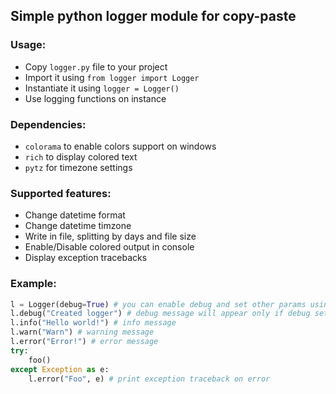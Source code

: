 ## Simple python logger module for copy-paste

### Usage:
- Copy `logger.py` file to your project
- Import it using `from logger import Logger`
- Instantiate it using `logger = Logger()`
- Use logging functions on instance

### Dependencies:
- `colorama` to enable colors support on windows
- `rich` to display colored text
- `pytz` for timezone settings

### Supported features:
- Change datetime format
- Change datetime timzone
- Write in file, splitting by days and file size
- Enable/Disable colored output in console
- Display exception tracebacks

### Example:
```py
l = Logger(debug=True) # you can enable debug and set other params using constructor
l.debug("Created logger") # debug message will appear only if debug settings is True
l.info("Hello world!") # info message
l.warn("Warn") # warning message
l.error("Error!") # error message
try:
    foo()
except Exception as e:
    l.error("Foo", e) # print exception traceback on error
```